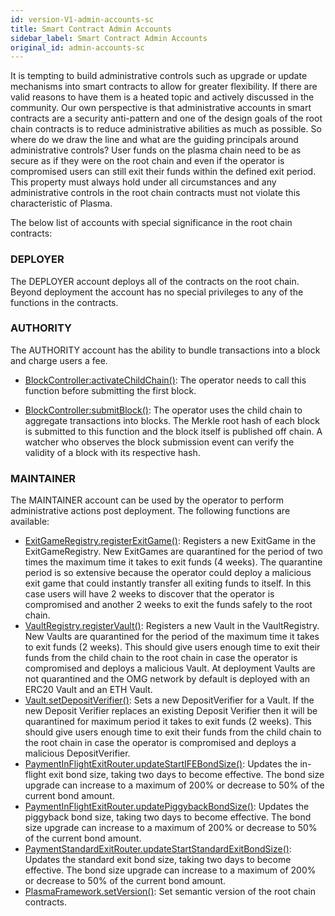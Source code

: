 ```yaml
---
id: version-V1-admin-accounts-sc
title: Smart Contract Admin Accounts
sidebar_label: Smart Contract Admin Accounts
original_id: admin-accounts-sc
---
```


It is tempting to build administrative controls such as upgrade or update mechanisms into smart contracts to allow for greater flexibility. If there are valid reasons to have them is a heated topic and actively discussed in the community. Our own perspective is that administrative accounts in smart contracts are a security anti-pattern and one of the design goals of the root chain contracts is to reduce administrative abilities as much as possible. 
So where do we draw the line and what are the guiding principals around administrative controls? User funds on the plasma chain need to be as secure as if they were on the root chain and even if the operator is compromised users can still exit their funds within the defined exit period. This property must always hold under all circumstances  and any administrative controls in the root chain contracts must not violate this characteristic of Plasma.

The below list of accounts with special significance in the root chain contracts:

### DEPLOYER

The DEPLOYER account deploys all of the contracts on the root chain. Beyond deployment the account has no special privileges to any of the functions in the contracts.

### AUTHORITY

The AUTHORITY account has the ability to bundle transactions into a block and charge users a fee.

- [BlockController:activateChildChain()](https://github.com/omisego/plasma-contracts/blob/master/plasma_framework/docs/contracts/BlockController.md#activateChildChain): The operator needs to call this function before submitting the first block. 

- [BlockController:submitBlock()](https://github.com/omisego/plasma-contracts/blob/master/plasma_framework/docs/contracts/BlockController.md#submitblock): The operator uses the child chain to aggregate transactions into blocks. The Merkle root hash of each block is submitted to this function and the block itself is published off chain. A watcher who observes the block submission event can verify the validity of a block with its respective hash.

### MAINTAINER

The MAINTAINER account can be used by the operator to perform administrative actions post deployment. The following functions are available:

- [ExitGameRegistry.registerExitGame()](https://github.com/omisego/plasma-contracts/blob/master/plasma_framework/docs/contracts/ExitGameRegistry.md#registerexitgame):  Registers a new ExitGame in the ExitGameRegistry. New ExitGames are quarantined for the period of two times the maximum time it takes to exit funds (4 weeks). The quarantine period is so extensive because the operator could deploy a malicious exit game that could instantly transfer all exiting funds to itself. In this case users will have 2 weeks to discover that the operator is compromised and another 2 weeks to exit the funds safely to the root chain.
- [VaultRegistry.registerVault()](https://github.com/omisego/plasma-contracts/blob/master/plasma_framework/docs/contracts/VaultRegistry.md#registervault): Registers a new Vault in the VaultRegistry. New Vaults are quarantined for the period of the maximum time it takes to exit funds (2 weeks). This should give users enough time to exit their funds from the child chain to the root chain in case the operator is compromised and deploys a malicious Vault. At deployment Vaults are not quarantined and the OMG network by default is deployed with an ERC20 Vault and an ETH Vault.
- [Vault.setDepositVerifier()](https://github.com/omisego/plasma-contracts/blob/master/plasma_framework/docs/contracts/Vault.md#setdepositverifier): Sets a new DepositVerifier for a Vault. If the new Deposit Verifier replaces an existing Deposit Verifier then it will be quarantined for maximum period it takes to exit funds (2 weeks). This should give users enough time to exit their funds from the child chain to the root chain in case the operator is compromised and deploys a malicious DepositVerifier.
- [PaymentInFlightExitRouter.updateStartIFEBondSize()](https://github.com/omisego/plasma-contracts/blob/master/plasma_framework/docs/contracts/PaymentInFlightExitRouter.md#updatestartifebondsize): Updates the in-flight exit bond size, taking two days to become effective. The bond size upgrade can increase to a maximum of 200% or decrease to 50% of the current bond amount.
- [PaymentInFlightExitRouter.updatePiggybackBondSize()](https://github.com/omisego/plasma-contracts/blob/master/plasma_framework/docs/contracts/PaymentInFlightExitRouter.md#updatepiggybackbondsize): Updates the piggyback bond size, taking two days to become effective. The bond size upgrade can increase to a maximum of 200% or decrease to 50% of the current bond amount.
- [PaymentStandardExitRouter.updateStartStandardExitBondSize()](https://github.com/omisego/plasma-contracts/blob/master/plasma_framework/docs/contracts/PaymentStandardExitRouter.md#updatestartstandardexitbondsize): Updates the standard exit bond size, taking two days to become effective. The bond size upgrade can increase to a maximum of 200% or decrease to 50% of the current bond amount.
- [PlasmaFramework.setVersion()](https://github.com/omisego/plasma-contracts/blob/master/plasma_framework/docs/contracts/PlasmaFramework.md#setversion): Set semantic version of the root chain contracts.
